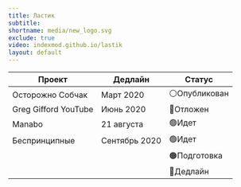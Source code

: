 ```yaml
---
title: Ластик
subtitle:
shortname: media/new_logo.svg
exclude: true
video: indexmod.github.io/lastik
layout: default
---
```


|Проект|Дедлайн|Статус|
|-|-|-|
|Осторожно Собчак|Март 2020|⚪Опубликован|
|Greg Gifford YouTube|Июнь 2020|🔵Отложен|
|Manabo|21 августа|🟢Идет|
|Беспринципные|Сентябрь 2020|🟢Идет|
|||🟠Подготовка|
|||🔴Дедлайн|

